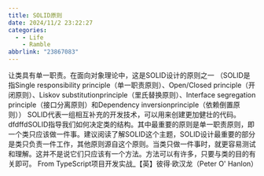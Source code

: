 ```yaml
---
title: SOLID原则
date: 2024/11/2 23:22:27
categories:
  - - Life
    - Ramble
abbrlink: "23867083"
---
```

让类具有单一职责。在面向对象理论中，这是SOLID设计的原则之一
（SOLID是指Single responsibility principle（单一职责原则）、Open/Closed principle（开闭原则）、Liskov substitutionprinciple（里氏替换原则）、Interface segregation principle（接口分离原则）和Dependency inversionprinciple（依赖倒置原则））
SOLID代表一组相互补充的开发技术，可以用来创建更加健壮的代码。dfdffdSOLID指导我们如何决定类的结构。其中最重要的原则是单一职责原则，即一个类只应该做一件事。建议阅读了解SOLID这个主题，SOLID设计最重要的部分是类只负责一件工作，其他原则源自这个原则。当类只做一件事时，就更容易测试和理解。这并不是说它们只应该有一个方法。方法可以有许多，只要与类的目的有关即可。
From TypeScript项目开发实战_【英】彼得·欧汉龙（Peter O' Hanlon）